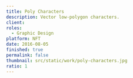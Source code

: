 ```yaml
---
title: Poly Characters
description: Vector low-polygon characters.
client: 
roles:
  - Graphic Design
platform: NFT
date: 2016-08-05
finished: true
permalink: false
thumbnail: src/static/work/poly-characters.jpg
ratio: 1
---
```

